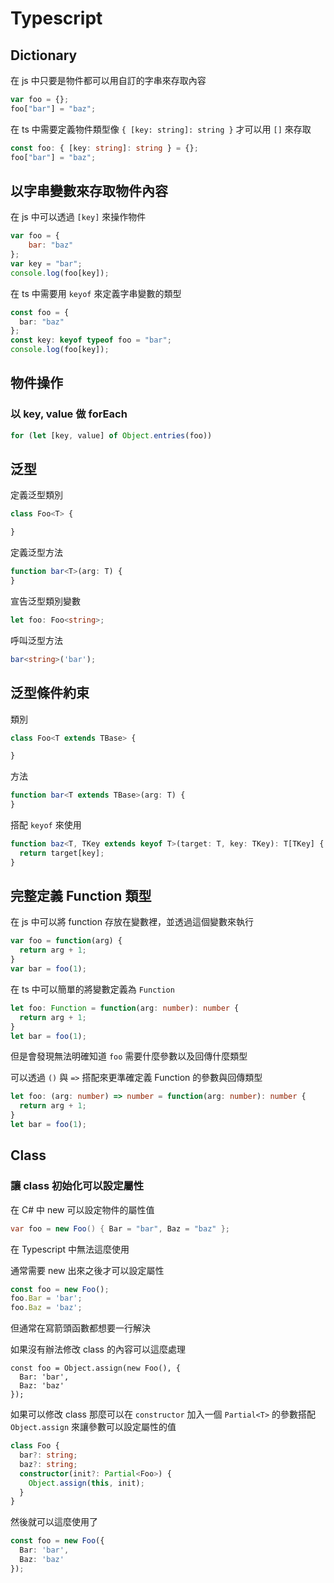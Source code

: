 # Typescript


## Dictionary

在 js 中只要是物件都可以用自訂的字串來存取內容
``` js
var foo = {};
foo["bar"] = "baz";
```

在 ts 中需要定義物件類型像 `{ [key: string]: string }` 才可以用 `[]` 來存取
``` ts
const foo: { [key: string]: string } = {};
foo["bar"] = "baz";
```


## 以字串變數來存取物件內容

在 js 中可以透過 `[key]` 來操作物件
``` js
var foo = {
    bar: "baz"
};
var key = "bar";
console.log(foo[key]);
```

在 ts 中需要用 `keyof` 來定義字串變數的類型
``` ts
const foo = {
  bar: "baz"
};
const key: keyof typeof foo = "bar";
console.log(foo[key]);
```

## 物件操作

### 以 key, value 做 forEach

``` ts
for (let [key, value] of Object.entries(foo))
```

## 泛型

定義泛型類別
``` ts
class Foo<T> {

}
```
定義泛型方法
``` ts
function bar<T>(arg: T) {
}
```

宣告泛型類別變數
``` ts
let foo: Foo<string>;
```
呼叫泛型方法
``` ts
bar<string>('bar');
```


## 泛型條件約束

類別
``` ts
class Foo<T extends TBase> {

}
```

方法
``` ts
function bar<T extends TBase>(arg: T) {
}
```

搭配 `keyof` 來使用
``` ts
function baz<T, TKey extends keyof T>(target: T, key: TKey): T[TKey] {
  return target[key];
}
```


## 完整定義 Function 類型

在 js 中可以將 function 存放在變數裡，並透過這個變數來執行
``` js
var foo = function(arg) {
  return arg + 1;
}
var bar = foo(1);
```

在 ts 中可以簡單的將變數定義為 `Function`
``` ts
let foo: Function = function(arg: number): number {
  return arg + 1;
}
let bar = foo(1);
```
但是會發現無法明確知道 `foo` 需要什麼參數以及回傳什麼類型

可以透過 `()` 與 `=>` 搭配來更準確定義 Function 的參數與回傳類型
``` ts
let foo: (arg: number) => number = function(arg: number): number {
  return arg + 1;
}
let bar = foo(1);
```

## Class

### 讓 class 初始化可以設定屬性

在 C# 中 new 可以設定物件的屬性值
``` cs
var foo = new Foo() { Bar = "bar", Baz = "baz" };
```
在 Typescript 中無法這麼使用

通常需要 new 出來之後才可以設定屬性
``` ts
const foo = new Foo();
foo.Bar = 'bar';
foo.Baz = 'baz';
```
但通常在寫箭頭函數都想要一行解決

如果沒有辦法修改 class 的內容可以這麼處理
```
const foo = Object.assign(new Foo(), {
  Bar: 'bar',
  Baz: 'baz'
});
```

如果可以修改 class 那麼可以在 `constructor` 加入一個 `Partial<T>` 的參數搭配 `Object.assign`
來讓參數可以設定屬性的值
``` ts
class Foo {
  bar?: string;
  baz?: string;
  constructor(init?: Partial<Foo>) {
    Object.assign(this, init);
  }
}
```
然後就可以這麼使用了
``` ts
const foo = new Foo({
  Bar: 'bar',
  Baz: 'baz'
});
```